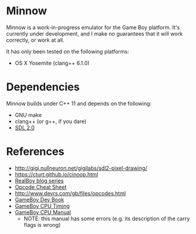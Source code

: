 # Minnow

Minnow is a work-in-progress emulator for the Game Boy platform. It's currently
under development, and I make no guarantees that it will work correctly, or
work at all.

It has only been tested on the following platforms:

* OS X Yosemite (clang++ 6.1.0)

# Dependencies

Minnow builds under C++ 11 and depends on the following:

* GNU make
* clang++ (or g++, if you dare)
* [SDL 2.0](https://www.libsdl.org)

# References

* http://gigi.nullneuron.net/gigilabs/sdl2-pixel-drawing/
* https://cturt.github.io/cinoop.html
* [RealBoy blog series](https://realboyemulator.wordpress.com/2013/01/03/a-look-at-the-game-boy-bootstrap-let-the-fun-begin/)
* [Opcode Cheat Sheet](http://pastraiser.com/cpu/gameboy/gameboy_opcodes.html)
* http://www.devrs.com/gb/files/opcodes.html
* [GameBoy Dev Book](http://bgb.bircd.org/pandocs.htm)
* [GameBoy CPU Timing](http://hitmen.c02.at/files/releases/gbc/gbc_cpu_timing.txt)
* [GameBoy CPU Manual](http://marc.rawer.de/Gameboy/Docs/GBCPUman.pdf)
  + NOTE: this manual has some errors (e.g. its description of the carry flags is wrong)
